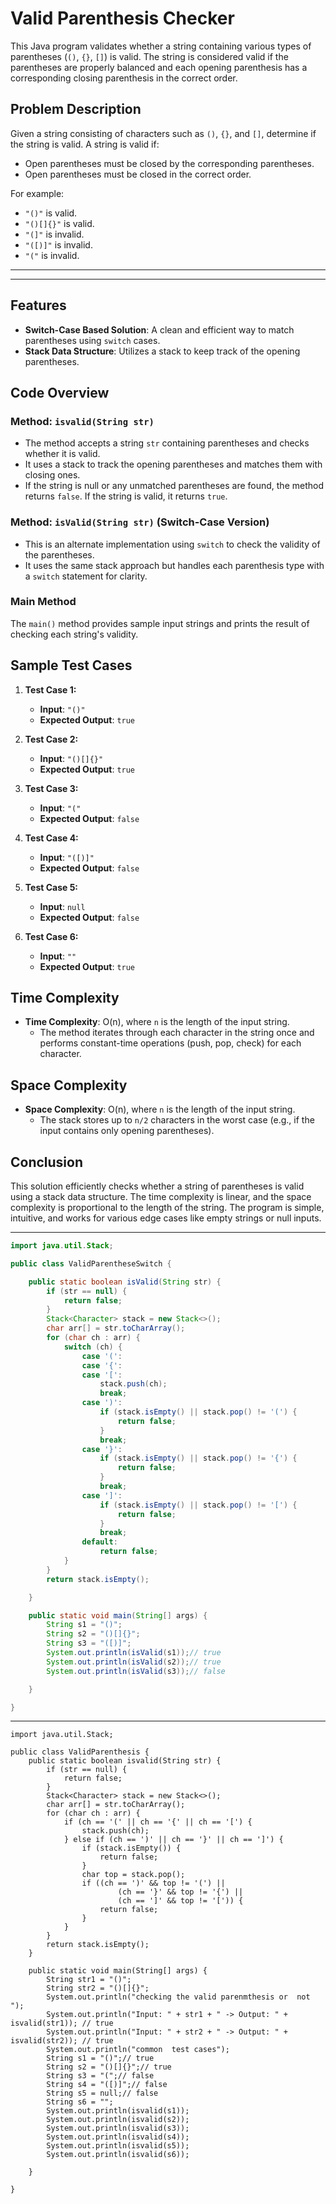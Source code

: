 # Valid Parenthesis Checker

This Java program validates whether a string containing various types of parentheses (`()`, `{}`, `[]`) is valid. The string is considered valid if the parentheses are properly balanced and each opening parenthesis has a corresponding closing parenthesis in the correct order.

## Problem Description

Given a string consisting of characters such as `()`, `{}`, and `[]`, determine if the string is valid. A string is valid if:
- Open parentheses must be closed by the corresponding parentheses.
- Open parentheses must be closed in the correct order.

For example:
- `"()"` is valid.
- `"()[]{}"` is valid.
- `"(]"` is invalid.
- `"([)]"` is invalid.
- `"("` is invalid.


---
---
## Features
- **Switch-Case Based Solution**: A clean and efficient way to match parentheses using `switch` cases.
- **Stack Data Structure**: Utilizes a stack to keep track of the opening parentheses.

## Code Overview

### Method: `isvalid(String str)`
- The method accepts a string `str` containing parentheses and checks whether it is valid.
- It uses a stack to track the opening parentheses and matches them with closing ones.
- If the string is null or any unmatched parentheses are found, the method returns `false`. If the string is valid, it returns `true`.

### Method: `isValid(String str)` (Switch-Case Version)
- This is an alternate implementation using `switch` to check the validity of the parentheses.
- It uses the same stack approach but handles each parenthesis type with a `switch` statement for clarity.

### Main Method
The `main()` method provides sample input strings and prints the result of checking each string's validity.

## Sample Test Cases

1. **Test Case 1:**
   - **Input**: `"()"`
   - **Expected Output**: `true`
   
2. **Test Case 2:**
   - **Input**: `"()[]{}"`
   - **Expected Output**: `true`
   
3. **Test Case 3:**
   - **Input**: `"("`
   - **Expected Output**: `false`
   
4. **Test Case 4:**
   - **Input**: `"([)]"`
   - **Expected Output**: `false`
   
5. **Test Case 5:**
   - **Input**: `null`
   - **Expected Output**: `false`
   
6. **Test Case 6:**
   - **Input**: `""`
   - **Expected Output**: `true`

## Time Complexity

- **Time Complexity**: O(n), where `n` is the length of the input string.
  - The method iterates through each character in the string once and performs constant-time operations (push, pop, check) for each character.

## Space Complexity

- **Space Complexity**: O(n), where `n` is the length of the input string.
  - The stack stores up to `n/2` characters in the worst case (e.g., if the input contains only opening parentheses).

## Conclusion

This solution efficiently checks whether a string of parentheses is valid using a stack data structure. The time complexity is linear, and the space complexity is proportional to the length of the string. The program is simple, intuitive, and works for various edge cases like empty strings or null inputs.

---
```java
import java.util.Stack;

public class ValidParentheseSwitch {

    public static boolean isValid(String str) {
        if (str == null) {
            return false;
        }
        Stack<Character> stack = new Stack<>();
        char arr[] = str.toCharArray();
        for (char ch : arr) {
            switch (ch) {
                case '(':
                case '{':
                case '[':
                    stack.push(ch);
                    break;
                case ')':
                    if (stack.isEmpty() || stack.pop() != '(') {
                        return false;
                    }
                    break;
                case '}':
                    if (stack.isEmpty() || stack.pop() != '{') {
                        return false;
                    }
                    break;
                case ']':
                    if (stack.isEmpty() || stack.pop() != '[') {
                        return false;
                    }
                    break;
                default:
                    return false;
            }
        }
        return stack.isEmpty();

    }

    public static void main(String[] args) {
        String s1 = "()";
        String s2 = "()[]{}";
        String s3 = "([)]";
        System.out.println(isValid(s1));// true
        System.out.println(isValid(s2));// true
        System.out.println(isValid(s3));// false

    }

}
```
---
```
import java.util.Stack;

public class ValidParenthesis {
    public static boolean isvalid(String str) {
        if (str == null) {
            return false;
        }
        Stack<Character> stack = new Stack<>();
        char arr[] = str.toCharArray();
        for (char ch : arr) {
            if (ch == '(' || ch == '{' || ch == '[') {
                stack.push(ch);
            } else if (ch == ')' || ch == '}' || ch == ']') {
                if (stack.isEmpty()) {
                    return false;
                }
                char top = stack.pop();
                if ((ch == ')' && top != '(') ||
                        (ch == '}' && top != '{') ||
                        (ch == ']' && top != '[')) {
                    return false;
                }
            }
        }
        return stack.isEmpty();
    }

    public static void main(String[] args) {
        String str1 = "()";
        String str2 = "()[]{}";
        System.out.println("checking the valid parenmthesis or  not ");
        System.out.println("Input: " + str1 + " -> Output: " + isvalid(str1)); // true
        System.out.println("Input: " + str2 + " -> Output: " + isvalid(str2)); // true
        System.out.println("common  test cases");
        String s1 = "()";// true
        String s2 = "()[]{}";// true
        String s3 = "(";// false
        String s4 = "([)]";// false
        String s5 = null;// false
        String s6 = "";
        System.out.println(isvalid(s1));
        System.out.println(isvalid(s2));
        System.out.println(isvalid(s3));
        System.out.println(isvalid(s4));
        System.out.println(isvalid(s5));
        System.out.println(isvalid(s6));

    }

}
```
